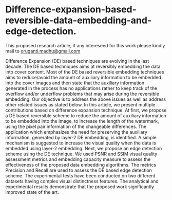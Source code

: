 # Difference-expansion-based-reversible-data-embedding-and-edge-detection.
This proposed research article, if any intereseed for this work please kindly mail to oruganti.madhu@gmail.com

Difference Expansion (DE) based techniques are evolving in the last decade. The DE based techniques aims at reversibly embedding the data into cover content. Most of the DE based reversible embedding techniques aims to reduce/avoid the amount of auxiliary information to be embedded into the cover images and then state that the auxiliary information generated in the process has no applications rather to keep track of the overflow and/or underflow problems that may arise during the reversible embedding. Our objective is to address the above issues as well as address other related issues as stated below. In this article, we present multiple contributions based on difference expansion technique. At first, we propose a DE based reversible scheme to reduce the amount of auxiliary information to be embedded into the image, to increase the length of the watermark, using the pixel pair information of the changeable differences. The application which emphasizes the need for preserving the auxiliary information, generated by layer-2 DE embedding, is identified. A simple mechanism is suggested to increase the visual quality when the data is embedded using layer-2 embedding. Next, we propose an edge detection scheme using the DE technique. We used PSNR and SSIM visual quality assessment metrics and embedding capacity measure to assess the effectiveness of the proposed data embedding algorithms. The metrics Precision and Recall are used to assess the DE based edge detection scheme. The experimental tests have been conducted on two different datasets having complex visual distinctness features. The analytical and experimental results demonstrate that the proposed work significantly improved state of the art. 
